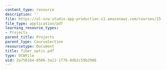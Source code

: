```yaml
---
content_type: resource
description: ''
file: https://ol-ocw-studio-app-production.s3.amazonaws.com/courses/15-875-applications-of-system-dynamics-spring-2004/2a7561be05063a121f760db2c59b2986_fiber_optic.pdf
file_type: application/pdf
learning_resource_types:
- Projects
parent_title: Projects
parent_type: CourseSection
resourcetype: Document
title: fiber_optic.pdf
type: OCWFile
uid: 2a7561be-0506-3a12-1f76-0db2c59b2986
---
```

